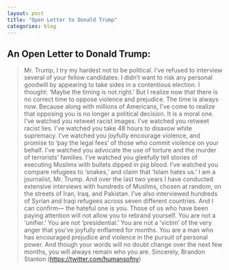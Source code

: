 ```yaml
---
layout: post
title: "Open Letter to Donald Trump"
categories: blog
---
```


## An Open Letter to Donald Trump:

> Mr. Trump,
> I try my hardest not to be political. I’ve refused to interview several of your fellow candidates. I didn’t want to risk any personal goodwill by appearing to take sides in a contentious election. I thought: ‘Maybe the timing is not right.’ But I realize now that there is no correct time to oppose violence and prejudice. The time is always now. Because along with millions of Americans, I’ve come to realize that opposing you is no longer a political decision. It is a moral one.
> I’ve watched you retweet racist images. I’ve watched you retweet racist lies. I’ve watched you take 48 hours to disavow white supremacy. I’ve watched you joyfully encourage violence, and promise to ‘pay the legal fees’ of those who commit violence on your behalf. I’ve watched you advocate the use of torture and the murder of terrorists’ families. I’ve watched you gleefully tell stories of executing Muslims with bullets dipped in pig blood. I’ve watched you compare refugees to ‘snakes,’ and claim that ‘Islam hates us.’
> I am a journalist, Mr. Trump. And over the last two years I have conducted extensive interviews with hundreds of Muslims, chosen at random, on the streets of Iran, Iraq, and Pakistan. I’ve also interviewed hundreds of Syrian and Iraqi refugees across seven different countries. And I can confirm— the hateful one is you.
> Those of us who have been paying attention will not allow you to rebrand yourself. You are not a ‘unifier.’ You are not ‘presidential.’ You are not a ‘victim’ of the very anger that you’ve joyfully enflamed for months. You are a man who has encouraged prejudice and violence in the pursuit of personal power. And though your words will no doubt change over the next few months, you will always remain who you are.
> Sincerely,
> Brandon Stanton (<https://twitter.com/humansofny>)
